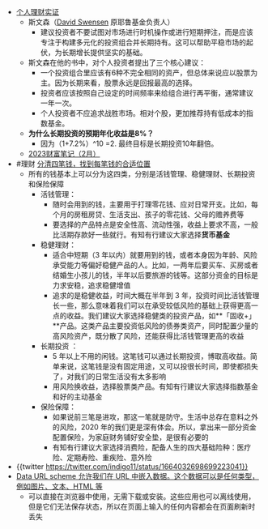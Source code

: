 - [个人理财实证](https://anqi.rocks/2022/11/30/)
	- 斯文森（[David Swensen](https://en.wikipedia.org/wiki/David_F._Swensen) 原耶鲁基金负责人）
		- 建议投资者不要试图对市场进行时机操作或进行短期押注，而是应该专注于构建多元化的投资组合并长期持有。这可以帮助平稳市场的起伏，为长期增长提供坚实的基础。
	- 斯文森在他的书中，对个人投资者提出了三个核心建议：
		- 一个投资组合里应该有6种不完全相同的资产，但总体来说应以股票为主。因为长期来看，股票永远是回报最高的选择。
		- 投资者应该按照自己设定的时间频率来给组合进行再平衡，通常建议一年一次。
		- 个人投资者不应追求战胜市场。相对个股，更加推荐持有低成本的指数基金。
	- **为什么长期投资的预期年化收益是8%？**
		- 因为（1+7.2%）^10 =2. 最终目标是长期投资10年翻倍。
	- [2023财富笔记（2月）](https://anqi.rocks/2023/02/01/)
- #理财 [分清四笔钱，找到每笔钱的合适位置](https://youzhiyouxing.cn/n/materials/484)
	- 所有的钱基本上可以分为这四类，分别是活钱管理、稳健理财、长期投资和保险保障
		- 活钱管理：
			- 随时会用到的钱，主要用于打理零花钱、应对日常开支。比如，每个月的房租房贷、生活支出、孩子的零花钱、父母的赡养费等
			- 要选择的产品特点是安全性高、流动性强，收益上要求不高，一般比活期存款好一些就行。有知有行建议大家选择**货币基金**
		- 稳健理财：
			- 适合中短期（3 年以内）就要用到的钱，或者本身因为年龄、风险承受能力等偏好稳健产品的人。比如，一两年后要买车、买房或者结婚生小孩儿的钱，半年以后要旅游的钱等。这部分资金的目标是力求安稳，追求稳健增值
			- 追求的是稳健收益，时间大概在半年到 3 年，投资时间比活钱管理长一些，那么意味着我们可以在承受较低风险的基础上获得更高一点的收益。我们建议大家选择稳健类的投资产品，如**「固收+」**产品。这类产品主要投资低风险的债券类资产，同时配置少量的高风险资产，既分散了风险，还能获得比活钱管理更高的收益
		- 长期投资 ：
			- 5 年以上不用的闲钱。这笔钱可以通过长期投资，博取高收益。简单来说，这笔钱是没有固定用途，又可以投很长时间，即使都损失了，对我们的日常生活没有太多影响
			- 用风险换收益，选择股票类产品。有知有行建议大家选择指数基金和好的主动基金
		- 保险保障：
			- 如果说前三笔是进攻，那这一笔就是防守。生活中总存在意料之外的风险，2020 年的我们更是深有体会。所以，拿出来一部分资金配置保险，为家庭财务铺好安全垫，是很有必要的
			- 有知有行建议大家选择消费险，配备人生的四大基础险种：医疗险、定期寿险、重疾险、意外险
- {{twitter https://twitter.com/indigo11/status/1664032698699223041}}
- [Data URL scheme 允许我们在 URL 中嵌入数据。这个数据可以是任何类型，例如图片、文本、HTML 等](https://github.com/zserge/awfice)
	- 可以直接在浏览器中使用，无需下载或安装。这些应用也可以离线使用，但是它们无法保存状态，所以在页面上输入的任何内容都会在页面刷新时丢失